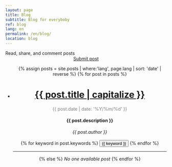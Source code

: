 ```yaml
---
layout: page
title: Blog
subtitle: Blog for everyboby
ref: blog
lang: en
permalink: /en/blog/
location: blog
---
```


<div class="header-page-image-posts">
    <div class="row">
        <div class="col-xs-12 slogan">
            Read, share, and comment posts
        </div>
        <div class="col-xs-12" style="text-align: center">
            <a class="btn btn-green" href="https://goo.gl/forms/4Hs3YYuanEdzzsSv2">Submit post</a>
        </div>
    </div>
</div>

<div class="list-posts">
    <ul class="no-style" style="text-align:center">
      {% assign posts = site.posts | where:'lang', page.lang | sort: 'date' | reverse %}
      {% for post in posts %}
        <li> 
          <h1><a href="{{ post.url }}">{{ post.title | capitalize }}</a></h1>
            <span style="color:grey">{{ post.date | date: '%Y/%m/%d' }}</span> <br>
            <h4>{{ post.description }}</h4>
           <i>{{ post.author }}</i><br><br>
          {% for keyword in post.keywords %}
            <button>{{ keyword }}</button>
          {% endfor %}
        </li>
        <hr>
      {% else %}
        <i>No one available post</i>
      {% endfor %}
    </ul>
 </div>